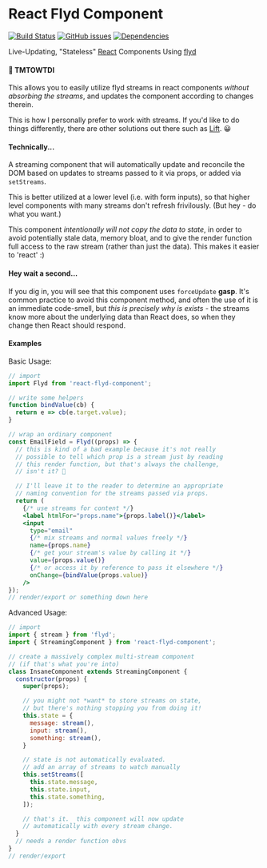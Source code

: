 # React Flyd Component

[![Build Status](https://travis-ci.org/sdougbrown/react-flyd-component.svg)](https://travis-ci.org/sdougbrown/react-flyd-component)
[![GitHub issues](https://img.shields.io/github/issues/sdougbrown/react-flyd-component.svg)](https://github.com/sdougbrown/react-flyd-component/issues)
[![Dependencies](https://img.shields.io/david/sdougbrown/react-flyd-component.svg?style=flat)](https://david-dm.org/sdougbrown/react-flyd-component)

Live-Updating, "Stateless" [React](http://facebook.github.io/react/) Components Using [flyd](https://github.com/paldepind/flyd)

#### 👏 TMTOWTDI

This allows you to easily utilize flyd streams in react components *without absorbing the streams*, and updates the component according to changes therein.

This is how I personally prefer to work with streams.  If you'd like to do things differently, there are other solutions out there such as [Lift](flyd-lift-react). 😀

#### Technically...

A streaming component that will automatically update and reconcile the DOM based on updates to streams passed to it via props, or added via `setStreams`.

This is better utilized at a lower level (i.e. with form inputs), so that higher level components with many streams don't refresh frivilously. (But hey - do what you want.)

This component *intentionally will not copy the data to state*, in order to avoid potentially stale data, memory bloat, and to give the render function full access to the raw stream (rather than just the data).  This makes it easier to 'react' :)

#### Hey wait a second...

If you dig in, you will see that this component uses `forceUpdate` **gasp**.  It's common practice to avoid this component method, and often the use of it is an immediate code-smell, but *this is precisely why is exists* - the streams know more about the underlying data than React does, so when they change then React should respond.

#### Examples

Basic Usage:
```jsx
// import
import Flyd from 'react-flyd-component';

// write some helpers
function bindValue(cb) {
  return e => cb(e.target.value);
}

// wrap an ordinary component
const EmailField = Flyd((props) => {
  // this is kind of a bad example because it's not really
  // possible to tell which prop is a stream just by reading
  // this render function, but that's always the challenge,
  // isn't it? 😬

  // I'll leave it to the reader to determine an appropriate
  // naming convention for the streams passed via props.
  return (
    {/* use streams for content */}
    <label htmlFor="props.name">{props.label()}</label>
    <input
      type="email"
      {/* mix streams and normal values freely */}
      name={props.name}
      {/* get your stream's value by calling it */}
      value={props.value()}
      {/* or access it by reference to pass it elsewhere */}
      onChange={bindValue(props.value)}
    />
});
// render/export or something down here
```

Advanced Usage:
```jsx
// import
import { stream } from 'flyd';
import { StreamingComponent } from 'react-flyd-component';

// create a massively complex multi-stream component
// (if that's what you're into)
class InsaneComponent extends StreamingComponent {
  constructor(props) {
    super(props);

    // you might not *want* to store streams on state,
    // but there's nothing stopping you from doing it!
    this.state = {
      message: stream(),
      input: stream(),
      something: stream(),
    }

    // state is not automatically evaluated.
    // add an array of streams to watch manually
    this.setStreams([
      this.state.message,
      this.state.input,
      this.state.something,
    ]);

    // that's it.  this component will now update
    // automatically with every stream change.
  }
  // needs a render function obvs
}
// render/export
```
